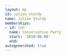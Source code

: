 ```yaml
---
layout: mp
id: julian_sturdy
name: Julian Sturdy
memberships:
- id: con
  name: Conservative Party
  start: '2010-06-08'
  end: 
autogenerated: true
---
```

